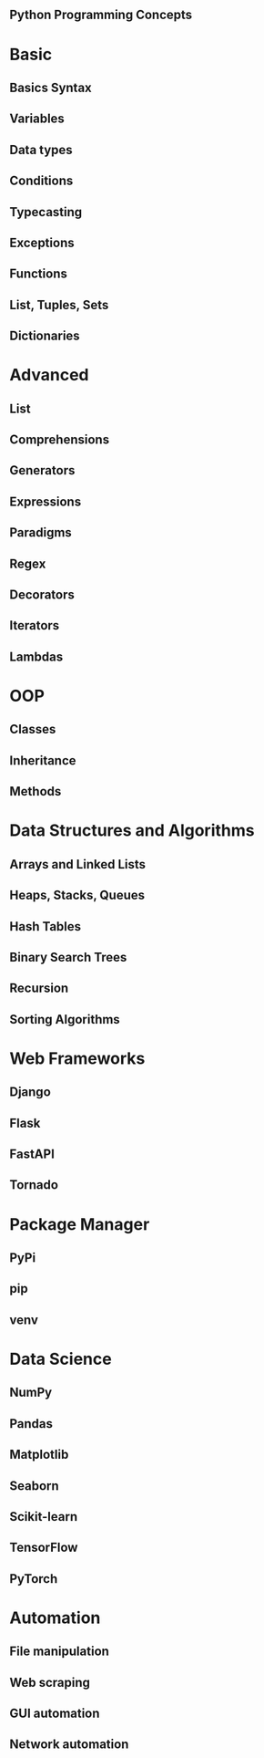 Python Programming Concepts
---

# Basic

## Basics Syntax

## Variables

## Data types

## Conditions

## Typecasting

## Exceptions

## Functions

## List, Tuples, Sets

## Dictionaries

# Advanced

## List

## Comprehensions

## Generators

## Expressions

## Paradigms

## Regex

## Decorators

## Iterators

## Lambdas

# OOP

## Classes

## Inheritance

## Methods

# Data Structures and Algorithms

## Arrays and Linked Lists

## Heaps, Stacks, Queues

## Hash Tables

## Binary Search Trees

## Recursion

## Sorting Algorithms

# Web Frameworks

## Django

## Flask

## FastAPI

## Tornado

# Package Manager

## PyPi

## pip

## venv

# Data Science

## NumPy

## Pandas

## Matplotlib

## Seaborn

## Scikit-learn

## TensorFlow

## PyTorch

# Automation

## File manipulation

## Web scraping

## GUI automation

## Network automation
